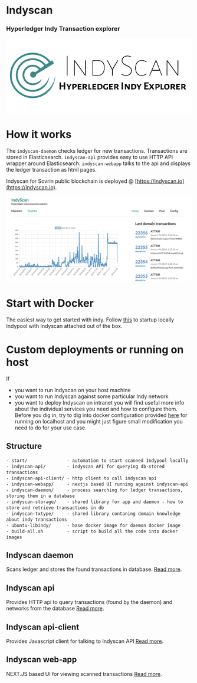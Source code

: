 # Indyscan
### Hyperledger Indy Transaction explorer


![](indyscan-webapp/static/indyscan-logo.png)

# How it works
The `indyscan-daemon` checks ledger for new transactions. Transactions are stored in Elasticsearch. 
`indyscan-api` provides easy to use HTTP API wrapper around Elasticsearch. `indyscan-webapp` talks to the api 
and displays the ledger transaction as html pages.   

Indyscan for Sovrin public blockchain is deployed @ [https://indyscan.io](https://indyscan.io).

![](docs/indyscan.png)


# Start with Docker
The easiest way to get started with indy. Follow [this](start) to startup locally Indypool with Indyscan
attached out of the box.  

# Custom deployments or running on host
If
- you want to run Indyscan on your host machine
- you want to run Indyscan against some particular Indy network
- you want to deploy Indyscan on intranet
you will find useful more info about the individual services you need and how to configure them.
Before you dig in, try to dig into docker configuration provided [here](start) for running on localhost 
and you might just figure small modification you need to do for your use case. 

## Structure
```
- start/               - automation to start scanned Indypool locally
- indyscan-api/        - indyscan API for querying db-stored transactions
- indyscan-api-client/ - http client to call indyscan api
- indyscan-webapp/     - nextjs based UI running against indyscan-api 
- indyscan-daemon/     - process searching for ledger transactions, storing them in a database
- indyscan-storage/    - shared library for app and daemon - how to store and retrieve transactions in db
- indyscan-txtype/     - shared library contaning domain knowledge about indy transactions
- ubuntu-libindy/      - base docker image for daemon docker image
- build-all.sh         - script to build all the code into docker images
```

## Indyscan daemon
Scans ledger and stores the found transactions in database. [Read more](indyscan-daemon).

## Indyscan api
Provides HTTP api to query transactions (found by the daemon) and networks from the database [Read more](indyscan-api).

## Indyscan api-client
Provides Javascript client for talking to Indyscan API [Read more](indyscan-api-client).

## Indyscan web-app
NEXT.JS based UI for viewing scanned transactions [Read more](indyscan-webapp).
